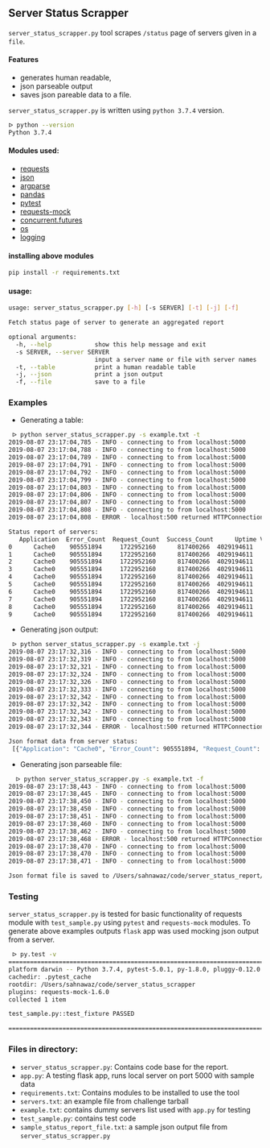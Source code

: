## Server Status Scrapper 

`server_status_scrapper.py` tool scrapes `/status` page of servers given in a `file`.
 
#### Features 
 - generates human readable, 
 - json parseable output
 - saves json pareable data to a file.

`server_status_scrapper.py` is written using `python 3.7.4` version.
```bash
ᐅ python --version
Python 3.7.4
```
 
#### Modules used:
- [requests](https://pypi.org/project/requests/)
- [json](https://docs.python.org/3/library/json.html)
- [argparse](https://docs.python.org/3/library/argparse.html)
- [pandas](https://pypi.org/project/pandas/)
- [pytest](https://pypi.org/project/pytest/)
- [requests-mock](https://pypi.org/project/requests-mock/)
- [concurrent.futures](https://docs.python.org/3/library/concurrent.futures.html)
- [os](https://docs.python.org/3/library/os.html)
- [logging](https://docs.python.org/3/library/logging.html)

#### installing above modules
```bash
pip install -r requirements.txt
```

#### usage:
```bash
usage: server_status_scrapper.py [-h] [-s SERVER] [-t] [-j] [-f]

Fetch status page of server to generate an aggregated report

optional arguments:
  -h, --help            show this help message and exit
  -s SERVER, --server SERVER
                        input a server name or file with server names
  -t, --table           print a human readable table
  -j, --json            print a json output
  -f, --file            save to a file
```

### Examples
- Generating a table: 
```bash
 ᐅ python server_status_scrapper.py -s example.txt -t
2019-08-07 23:17:04,785 - INFO - connecting to from localhost:5000
2019-08-07 23:17:04,788 - INFO - connecting to from localhost:5000
2019-08-07 23:17:04,789 - INFO - connecting to from localhost:5000
2019-08-07 23:17:04,791 - INFO - connecting to from localhost:5000
2019-08-07 23:17:04,792 - INFO - connecting to from localhost:5000
2019-08-07 23:17:04,799 - INFO - connecting to from localhost:5000
2019-08-07 23:17:04,803 - INFO - connecting to from localhost:5000
2019-08-07 23:17:04,806 - INFO - connecting to from localhost:5000
2019-08-07 23:17:04,807 - INFO - connecting to from localhost:5000
2019-08-07 23:17:04,808 - INFO - connecting to from localhost:5000
2019-08-07 23:17:04,808 - ERROR - localhost:500 returned HTTPConnectionPool(host='localhost', port=500): Max retries exceeded with url: /status (Caused by NewConnectionError('<urllib3.connection.HTTPConnection object at 0x113619110>: Failed to establish a new connection: [Errno 61] Connection refused'))

Status report of servers: 
   Application  Error_Count  Request_Count  Success_Count      Uptime Version
0      Cache0    905551894     1722952160      817400266  4029194611   0.2.0
1      Cache0    905551894     1722952160      817400266  4029194611   0.2.0
2      Cache0    905551894     1722952160      817400266  4029194611   0.2.0
3      Cache0    905551894     1722952160      817400266  4029194611   0.2.0
4      Cache0    905551894     1722952160      817400266  4029194611   0.2.0
5      Cache0    905551894     1722952160      817400266  4029194611   0.2.0
6      Cache0    905551894     1722952160      817400266  4029194611   0.2.0
7      Cache0    905551894     1722952160      817400266  4029194611   0.2.0
8      Cache0    905551894     1722952160      817400266  4029194611   0.2.0
9      Cache0    905551894     1722952160      817400266  4029194611   0.2.0 
```

- Generating json output:
```bash
 ᐅ python server_status_scrapper.py -s example.txt -j
2019-08-07 23:17:32,316 - INFO - connecting to from localhost:5000
2019-08-07 23:17:32,319 - INFO - connecting to from localhost:5000
2019-08-07 23:17:32,321 - INFO - connecting to from localhost:5000
2019-08-07 23:17:32,324 - INFO - connecting to from localhost:5000
2019-08-07 23:17:32,326 - INFO - connecting to from localhost:5000
2019-08-07 23:17:32,333 - INFO - connecting to from localhost:5000
2019-08-07 23:17:32,342 - INFO - connecting to from localhost:5000
2019-08-07 23:17:32,342 - INFO - connecting to from localhost:5000
2019-08-07 23:17:32,342 - INFO - connecting to from localhost:5000
2019-08-07 23:17:32,343 - INFO - connecting to from localhost:5000
2019-08-07 23:17:32,344 - ERROR - localhost:500 returned HTTPConnectionPool(host='localhost', port=500): Max retries exceeded with url: /status (Caused by NewConnectionError('<urllib3.connection.HTTPConnection object at 0x1184c9350>: Failed to establish a new connection: [Errno 61] Connection refused'))

Json format data from server status: 
 [{"Application": "Cache0", "Error_Count": 905551894, "Request_Count": 1722952160, "Success_Count": 817400266, "Uptime": 4029194611, "Version": "0.2.0"}, {"Application": "Cache0", "Error_Count": 905551894, "Request_Count": 1722952160, "Success_Count": 817400266, "Uptime": 4029194611, "Version": "0.2.0"}, {"Application": "Cache0", "Error_Count": 905551894, "Request_Count": 1722952160, "Success_Count": 817400266, "Uptime": 4029194611, "Version": "0.2.0"}, {"Application": "Cache0", "Error_Count": 905551894, "Request_Count": 1722952160, "Success_Count": 817400266, "Uptime": 4029194611, "Version": "0.2.0"}, {"Application": "Cache0", "Error_Count": 905551894, "Request_Count": 1722952160, "Success_Count": 817400266, "Uptime": 4029194611, "Version": "0.2.0"}, {"Application": "Cache0", "Error_Count": 905551894, "Request_Count": 1722952160, "Success_Count": 817400266, "Uptime": 4029194611, "Version": "0.2.0"}, {"Application": "Cache0", "Error_Count": 905551894, "Request_Count": 1722952160, "Success_Count": 817400266, "Uptime": 4029194611, "Version": "0.2.0"}, {"Application": "Cache0", "Error_Count": 905551894, "Request_Count": 1722952160, "Success_Count": 817400266, "Uptime": 4029194611, "Version": "0.2.0"}, {"Application": "Cache0", "Error_Count": 905551894, "Request_Count": 1722952160, "Success_Count": 817400266, "Uptime": 4029194611, "Version": "0.2.0"}, {"Application": "Cache0", "Error_Count": 905551894, "Request_Count": 1722952160, "Success_Count": 817400266, "Uptime": 4029194611, "Version": "0.2.0"}] 
```

- Generating json parseable file:
```bash
  ᐅ python server_status_scrapper.py -s example.txt -f
2019-08-07 23:17:38,443 - INFO - connecting to from localhost:5000
2019-08-07 23:17:38,445 - INFO - connecting to from localhost:5000
2019-08-07 23:17:38,450 - INFO - connecting to from localhost:5000
2019-08-07 23:17:38,450 - INFO - connecting to from localhost:5000
2019-08-07 23:17:38,451 - INFO - connecting to from localhost:5000
2019-08-07 23:17:38,460 - INFO - connecting to from localhost:5000
2019-08-07 23:17:38,462 - INFO - connecting to from localhost:5000
2019-08-07 23:17:38,468 - ERROR - localhost:500 returned HTTPConnectionPool(host='localhost', port=500): Max retries exceeded with url: /status (Caused by NewConnectionError('<urllib3.connection.HTTPConnection object at 0x10dd7d110>: Failed to establish a new connection: [Errno 61] Connection refused'))
2019-08-07 23:17:38,470 - INFO - connecting to from localhost:5000
2019-08-07 23:17:38,470 - INFO - connecting to from localhost:5000
2019-08-07 23:17:38,471 - INFO - connecting to from localhost:5000

Json format file is saved to /Users/sahnawaz/code/server_status_report/status_report.txt 

```

### Testing
`server_status_scrapper.py` is tested for basic functionality of requests module with `test_sample.py` using `pytest` 
and `requests-mock` modules. To generate above examples outputs `flask` app was used mocking json output from a server.
```bash
 ᐅ py.test -v                                      
========================================================================================================================== test session starts ==========================================================================================================================
platform darwin -- Python 3.7.4, pytest-5.0.1, py-1.8.0, pluggy-0.12.0 -- /usr/local/opt/python/bin/python3.7
cachedir: .pytest_cache
rootdir: /Users/sahnawaz/code/server_status_scrapper
plugins: requests-mock-1.6.0
collected 1 item                                                                                                                                                                                                                                                        

test_sample.py::test_fixture PASSED                                                                                                                                                                                                                               [100%]

======================================================================================================================= 1 passed in 0.08 seconds ============================================================================
```

### Files in directory:
- `server_status_scrapper.py`: Contains code base for the report.
- `app.py`: A testing flask app, runs local server on port 5000 with sample data
- `requirements.txt`: Contains modules to be installed to use the tool
- `servers.txt`: an example file from challenge tarball
- `example.txt`: contains dummy servers list used with `app.py` for testing
- `test_sample.py`: contains test code
- `sample_status_report_file.txt`: a sample json output file from `server_status_scrapper.py`

